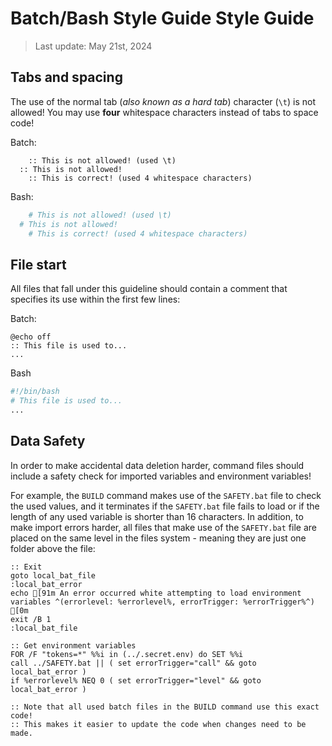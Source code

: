 # Batch/Bash Style Guide Style Guide

> Last update: May 21st, 2024

## Tabs and spacing

The use of the normal tab (*also known as a hard tab*) character (`\t`) is not allowed! You may use **four** whitespace characters instead of tabs to space code!

Batch:

```batch
	:: This is not allowed! (used \t)
  :: This is not allowed!
    :: This is correct! (used 4 whitespace characters)
```

Bash:

```bash
	# This is not allowed! (used \t)
  # This is not allowed!
    # This is correct! (used 4 whitespace characters)
```

## File start

All files that fall under this guideline should contain a comment that specifies its use within the first few lines:

Batch:

```batch
@echo off
:: This file is used to...
...
```

Bash

```bash
#!/bin/bash
# This file is used to...
...
```

## Data Safety

In order to make accidental data deletion harder, command files should include a safety check for imported variables and environment variables!

For example, the `BUILD` command makes use of the `SAFETY.bat` file to check the used values, and it terminates if the `SAFETY.bat` file fails to load or if the length of any used variable is shorter than 16 characters. In addition, to make import errors harder, all files that make use of the `SAFETY.bat` file are placed on the same level in the files system - meaning they are just one folder above the file:

```batch
:: Exit
goto local_bat_file
:local_bat_error
echo [91m An error occurred white attempting to load environment variables ^(errorlevel: %errorlevel%, errorTrigger: %errorTrigger%^) [0m
exit /B 1
:local_bat_file

:: Get environment variables
FOR /F "tokens=*" %%i in (../.secret.env) do SET %%i
call ../SAFETY.bat || ( set errorTrigger="call" && goto local_bat_error )
if %errorlevel% NEQ 0 ( set errorTrigger="level" && goto local_bat_error )

:: Note that all used batch files in the BUILD command use this exact code!
:: This makes it easier to update the code when changes need to be made.
```

